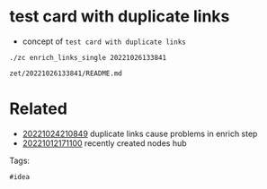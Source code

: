 # test card with duplicate links

- concept of `test card with duplicate links`

```
./zc enrich_links_single 20221026133841
```

` zet/20221026133841/README.md `

# Related

- [20221024210849](/zet/20221024210849/README.md) duplicate links cause problems in enrich step
- [20221012171100](/zet/20221012171100/README.md) recently created nodes hub

Tags:

    #idea
